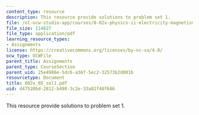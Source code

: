 ```yaml
---
content_type: resource
description: This resource provide solutions to problem set 1.
file: /ol-ocw-studio-app/courses/8-02x-physics-ii-electricity-magnetism-with-an-experimental-focus-spring-2005/d47520bd2812b4983c2e33a82f48f686_802x_05_sol1.pdf
file_size: 114627
file_type: application/pdf
learning_resource_types:
- Assignments
license: https://creativecommons.org/licenses/by-nc-sa/4.0/
ocw_type: OCWFile
parent_title: Assignments
parent_type: CourseSection
parent_uid: 25e4986e-5dc6-a36f-5ec2-32573b2d001b
resourcetype: Document
title: 802x_05_sol1.pdf
uid: d47520bd-2812-b498-3c2e-33a82f48f686
---
```

This resource provide solutions to problem set 1.